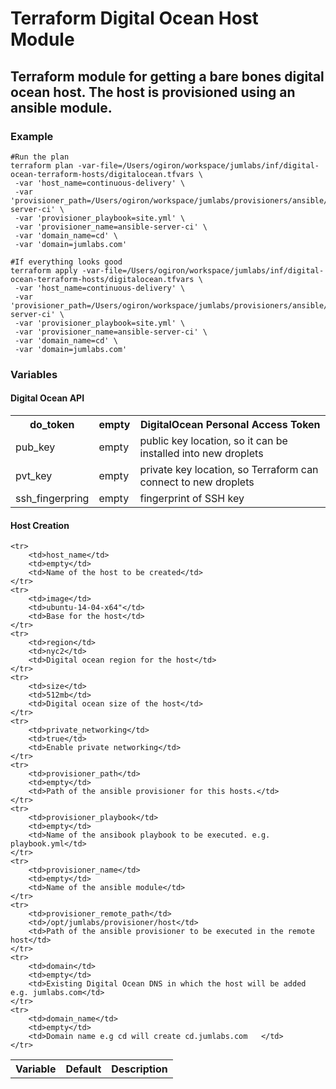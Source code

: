 # Terraform Digital Ocean Host Module #

## Terraform module for getting a bare bones digital ocean host. The host is provisioned using an ansible module.

### Example

```
#Run the plan
terraform plan -var-file=/Users/ogiron/workspace/jumlabs/inf/digital-ocean-terraform-hosts/digitalocean.tfvars \
 -var 'host_name=continuous-delivery' \
 -var 'provisioner_path=/Users/ogiron/workspace/jumlabs/provisioners/ansible/ansible-server-ci' \
 -var 'provisioner_playbook=site.yml' \
 -var 'provisioner_name=ansible-server-ci' \
 -var 'domain_name=cd' \
 -var 'domain=jumlabs.com'
 
#If everything looks good
terraform apply -var-file=/Users/ogiron/workspace/jumlabs/inf/digital-ocean-terraform-hosts/digitalocean.tfvars \
 -var 'host_name=continuous-delivery' \
 -var 'provisioner_path=/Users/ogiron/workspace/jumlabs/provisioners/ansible/ansible-server-ci' \
 -var 'provisioner_playbook=site.yml' \
 -var 'provisioner_name=ansible-server-ci' \
 -var 'domain_name=cd' \
 -var 'domain=jumlabs.com'
```

### Variables

#### Digital Ocean API

<table>
    <tr>
        <th>do_token</th>
        <th>empty</th>
        <th>DigitalOcean Personal Access Token</th>
    </tr>
    <tr>
        <td>pub_key</td>
        <td>empty</td>
        <td>public key location, so it can be installed into new droplets</td>
    </tr>
    <tr>
        <td>pvt_key</td>
        <td>empty</td>
        <td>private key location, so Terraform can connect to new droplets</td>
    </tr>
    <tr>
        <td>ssh_fingerpring </td>
        <td>empty</td>
        <td>fingerprint of SSH key</td>
    </tr>
</table>

#### Host Creation
    
<table>
    <tr>
        <th>Variable</th>
        <th>Default</th>
        <th>Description</th>
    </tr>
    
    <tr>
        <td>host_name</td>
        <td>empty</td>
        <td>Name of the host to be created</td>
    </tr>
    <tr>
        <td>image</td>
        <td>ubuntu-14-04-x64"</td>
        <td>Base for the host</td>
    </tr>
    <tr>
        <td>region</td>
        <td>nyc2</td>
        <td>Digital ocean region for the host</td>
    </tr>
    <tr>
        <td>size</td>
        <td>512mb</td>
        <td>Digital ocean size of the host</td>
    </tr>
    <tr>
        <td>private_networking</td>
        <td>true</td>
        <td>Enable private networking</td>
    </tr>
    <tr>
        <td>provisioner_path</td>
        <td>empty</td>
        <td>Path of the ansible provisioner for this hosts.</td>
    </tr>
    <tr>
        <td>provisioner_playbook</td>
        <td>empty</td>
        <td>Name of the ansibook playbook to be executed. e.g. playbook.yml</td>
    </tr>
    <tr>
        <td>provisioner_name</td>
        <td>empty</td>
        <td>Name of the ansible module</td>
    </tr>
    <tr>
        <td>provisioner_remote_path</td>
        <td>/opt/jumlabs/provisioner/host</td>
        <td>Path of the ansible provisioner to be executed in the remote host</td>
    </tr>
    <tr>
        <td>domain</td>
        <td>empty</td>
        <td>Existing Digital Ocean DNS in which the host will be added e.g. jumlabs.com</td>
    </tr>
    <tr>
        <td>domain_name</td>
        <td>empty</td>
        <td>Domain name e.g cd will create cd.jumlabs.com   </td>
    </tr>
</table>